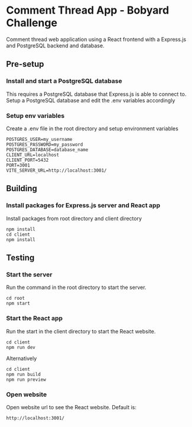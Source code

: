 # Comment Thread App - Bobyard Challenge

Comment thread web application using a React frontend with a Express.js and PostgreSQL backend and database.

## Pre-setup

### Install and start a PostgreSQL database

This requires a PostgreSQL database that Express.js is able to connect to. Setup a PostgreSQL database and edit the .env variables accordingly

### Setup env variables

Create a .env file in the root directory and setup environment variables

```
POSTGRES_USER=my_username
POSTGRES_PASSWORD=my_password
POSTGRES_DATABASE=database_name
CLIENT_URL=localhost
CLIENT_PORT=5432
PORT=3001
VITE_SERVER_URL=http://localhost:3001/
```

## Building

### Install packages for Express.js server and React app

Install packages from root directory and client directory

```
npm install
cd client
npm install
```

## Testing

### Start the server

Run the command in the root directory to start the server.

```
cd root
npm start
```

### Start the React app

Run the start in the client directory to start the React website.

```
cd client
npm run dev
```

Alternatively

```
cd client
npm run build
npm run preview
```

### Open website

Open website url to see the React website. Default is:

```
http://localhost:3001/
```
